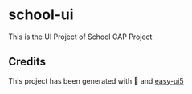 # school-ui
This is the UI Project of School CAP Project


## Credits
This project has been generated with 💙 and [easy-ui5](https://github.com/SAP)

